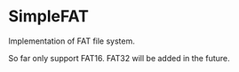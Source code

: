 # SimpleFAT
Implementation of FAT file system.

So far only support FAT16. FAT32 will be added in the future.
